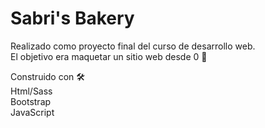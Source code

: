 # Sabri's Bakery
Realizado como proyecto final del curso de desarrollo web.<br />
El objetivo era maquetar un sitio web desde 0
 🚀
 
Construido con 🛠️<br />
Html/Sass <br />
Bootstrap  <br />
JavaScript <br />

